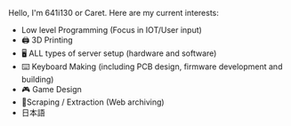Hello, I'm 641i130 or Caret. Here are my current interests:

- Low level Programming (Focus in IOT/User input)
- 🖨️ 3D Printing
- 🖥️ ALL types of server setup (hardware and software)
- ⌨️ Keyboard Making (including PCB design, firmware development and building)
- 🎮 Game Design
- 💉Scraping / Extraction (Web archiving)
- 日本語 
